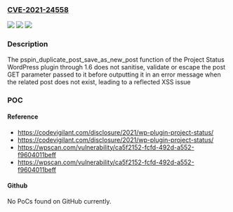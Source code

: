 ### [CVE-2021-24558](https://cve.mitre.org/cgi-bin/cvename.cgi?name=CVE-2021-24558)
![](https://img.shields.io/static/v1?label=Product&message=Project%20Status&color=blue)
![](https://img.shields.io/static/v1?label=Version&message=1.6%3C%3D%201.6%20&color=brighgreen)
![](https://img.shields.io/static/v1?label=Vulnerability&message=CWE-79%20Cross-site%20Scripting%20(XSS)&color=brighgreen)

### Description

The pspin_duplicate_post_save_as_new_post function of the Project Status WordPress plugin through 1.6 does not sanitise, validate or escape the post GET parameter passed to it before outputting it in an error message when the related post does not exist, leading to a reflected XSS issue

### POC

#### Reference
- https://codevigilant.com/disclosure/2021/wp-plugin-project-status/
- https://codevigilant.com/disclosure/2021/wp-plugin-project-status/
- https://wpscan.com/vulnerability/ca5f2152-fcfd-492d-a552-f9604011beff
- https://wpscan.com/vulnerability/ca5f2152-fcfd-492d-a552-f9604011beff

#### Github
No PoCs found on GitHub currently.


